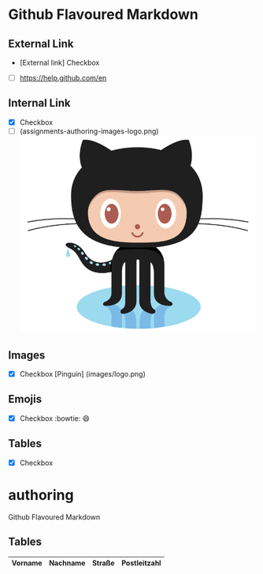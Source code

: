 # Github Flavoured Markdown

## External Link
- [External link] Checkbox
- [ ] https://help.github.com/en
## Internal Link
- [x] Checkbox
- [ ] (assignments-authoring-images-logo.png)
![](/images/logo.png) 
## Images
- [x] Checkbox
[Pinguin] (images/logo.png)
## Emojis
- [x] Checkbox
:bowtie:
:smile:

## Tables
- [x] Checkbox
# authoring
Github Flavoured Markdown

## Tables
|Vorname|Nachname|Straße|Postleitzahl|
|---    |---     |---   |---         |
